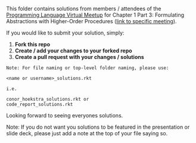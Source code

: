 This folder contains solutions from members / attendees of the [Programming Language Virtual Meetup](https://www.meetup.com/Programming-Languages-Toronto-Meetup/) for Chapter 1 Part 3: Formulating Abstractions with Higher-Order Procedures ([link to specific meeting](https://www.meetup.com/Programming-Languages-Toronto-Meetup/events/270572369/)).

If you would like to submit your solution, simply:

1. **Fork this repo**
2. **Create / add your changes to your forked repo**
3. **Create a pull request with your changes / solutions**

```
Note: For file naming or top-level folder naming, please use:

<name or username>_solutions.rkt

i.e.

conor_hoekstra_solutions.rkt or
code_report_solutions.rkt
```

Looking forward to seeing everyones solutions.

Note: If you do not want you solutions to be featured in the presentation or slide deck, please just add a note at the top of your file saying so.
